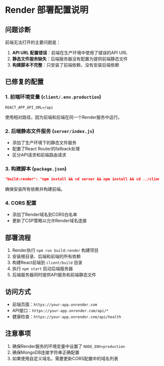 # Render 部署配置说明

## 问题诊断

前端无法打开的主要问题是：

1. **API URL 配置错误**：前端在生产环境中使用了错误的API URL
2. **静态文件服务缺失**：后端服务器没有配置为提供前端静态文件
3. **构建脚本不完整**：只安装了前端依赖，没有安装后端依赖

## 已修复的配置

### 1. 前端环境变量 (`client/.env.production`)
```
REACT_APP_API_URL=/api
```
使用相对路径，因为前端和后端在同一个Render服务中运行。

### 2. 后端静态文件服务 (`server/index.js`)
- 添加了生产环境下的静态文件服务
- 配置了React Router的fallback处理
- 区分API请求和前端路由请求

### 3. 构建脚本 (`package.json`)
```json
"build:render": "npm install && cd server && npm install && cd ../client && npm install --legacy-peer-deps --no-audit --no-fund && NODE_ENV=production CI=false npm run build"
```
确保安装所有依赖并构建前端。

### 4. CORS 配置
- 添加了Render域名到CORS白名单
- 更新了CSP策略以允许Render域名连接

## 部署流程

1. Render执行 `npm run build:render` 构建项目
2. 安装根目录、后端和前端的所有依赖
3. 构建React前端到 `client/build` 目录
4. 执行 `npm start` 启动后端服务器
5. 后端服务器同时提供API服务和前端静态文件

## 访问方式

- 前端页面：`https://your-app.onrender.com`
- API接口：`https://your-app.onrender.com/api/*`
- 健康检查：`https://your-app.onrender.com/api/health`

## 注意事项

1. 确保Render服务的环境变量中设置了 `NODE_ENV=production`
2. 确保MongoDB连接字符串正确配置
3. 如果使用自定义域名，需要更新CORS配置中的域名列表